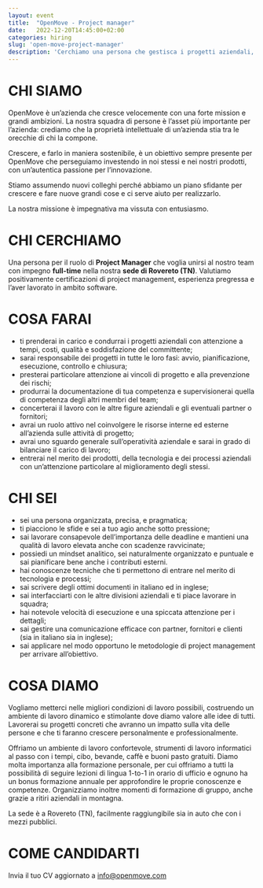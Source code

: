 ```yaml
---
layout: event
title:  "OpenMove - Project manager"
date:   2022-12-20T14:45:00+02:00
categories: hiring
slug: 'open-move-project-manager'
description: 'Cerchiamo una persona che gestisca i progetti aziendali, concertando risorse interne ed esterne, capace di bilanciare il carico di lavoro. Una persona organizzata e pragmatica che entri nel merito di prodotti, tecnologia e processi aziendali.'
---
```


# CHI SIAMO
OpenMove è un’azienda che cresce velocemente con una forte mission e grandi ambizioni.
La nostra squadra di persone è l’asset più importante per l’azienda: crediamo che la proprietà intellettuale di un’azienda stia tra le orecchie di chi la compone.

Crescere, e farlo in maniera sostenibile, è un obiettivo sempre presente per OpenMove che perseguiamo investendo in noi stessi e nei nostri prodotti, con un’autentica passione per l’innovazione.

Stiamo assumendo nuovi colleghi perché abbiamo un piano sfidante per crescere e fare nuove grandi cose e ci serve aiuto per realizzarlo.

La nostra missione è impegnativa ma vissuta con entusiasmo.

# CHI CERCHIAMO
Una persona per il ruolo di **Project Manager** che voglia unirsi al nostro team con impegno **full-time** nella nostra **sede di Rovereto (TN)**. Valutiamo positivamente certificazioni di project management, esperienza pregressa e l’aver lavorato in ambito software.

# COSA FARAI
- ti prenderai in carico e condurrai i progetti aziendali con attenzione a tempi, costi, qualità e soddisfazione del committente;
- sarai responsabile dei progetti in tutte le loro fasi: avvio, pianificazione, esecuzione, controllo e chiusura;
- presterai particolare attenzione ai vincoli di progetto e alla prevenzione dei rischi;
- produrrai la documentazione di tua competenza e supervisionerai quella di competenza degli altri membri del team;
- concerterai il lavoro con le altre figure aziendali e gli eventuali partner o fornitori;
- avrai un ruolo attivo nel coinvolgere le risorse interne ed esterne all’azienda sulle attività di progetto;
- avrai uno sguardo generale sull’operatività aziendale e sarai in grado di bilanciare il carico di lavoro;
- entrerai nel merito dei prodotti, della tecnologia e dei processi aziendali con un’attenzione particolare al miglioramento degli stessi.

# CHI SEI
- sei una persona organizzata, precisa, e pragmatica;
- ti piacciono le sfide e sei a tuo agio anche sotto pressione;
- sai lavorare consapevole dell’importanza delle deadline e mantieni una qualità di lavoro elevata anche con scadenze ravvicinate;
- possiedi un mindset analitico, sei naturalmente organizzato e puntuale e sai pianificare bene anche i contributi esterni.
- hai conoscenze tecniche che ti permettono di entrare nel merito di tecnologia e processi;
- sai scrivere degli ottimi documenti in italiano ed in inglese;
- sai interfacciarti con le altre divisioni aziendali e ti piace lavorare in squadra;
- hai notevole velocità di esecuzione e una spiccata attenzione per i dettagli;
- sai gestire una comunicazione efficace con partner, fornitori e clienti (sia in italiano sia in inglese);
- sai applicare nel modo opportuno le metodologie di project management per arrivare all’obiettivo.

# COSA DIAMO
Vogliamo metterci nelle migliori condizioni di lavoro possibili, costruendo un ambiente di lavoro dinamico e stimolante dove diamo valore alle idee di tutti. Lavorerai su progetti concreti che avranno un impatto sulla vita delle persone e che ti faranno crescere personalmente e professionalmente.

Offriamo un ambiente di lavoro confortevole, strumenti di lavoro informatici al passo con i tempi, cibo, bevande, caffè e buoni pasto gratuiti. Diamo molta importanza alla formazione personale, per cui offriamo a tutti la possibilità di seguire lezioni di lingua 1-to-1 in orario di ufficio e ognuno ha un bonus formazione annuale per approfondire le proprie conoscenze e competenze. Organizziamo inoltre momenti di formazione di gruppo, anche grazie a ritiri aziendali in montagna.

La sede è a Rovereto (TN), facilmente raggiungibile sia in auto che con i mezzi pubblici.

# COME CANDIDARTI
Invia il tuo CV aggiornato a [info@openmove.com](mailto:info@openmove.com)
